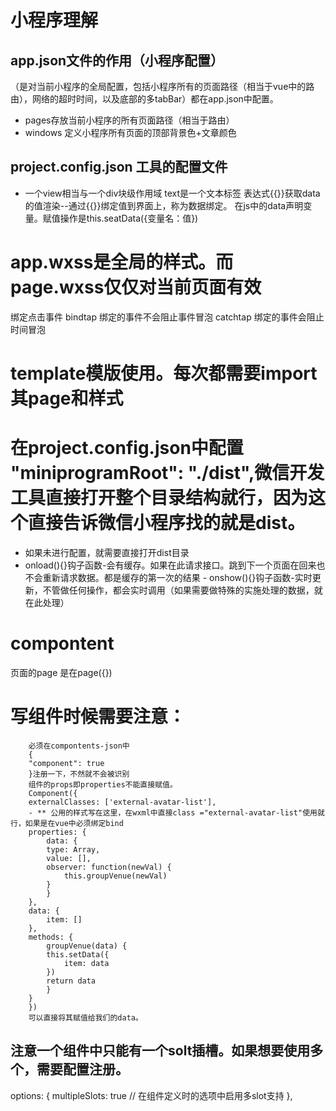 # 小程序理解

## app.json文件的作用（小程序配置）
   （是对当前小程序的全局配置，包括小程序所有的页面路径（相当于vue中的路由），网络的超时时间，以及底部的多tabBar）都在app.json中配置。
- pages存放当前小程序的所有页面路径（相当于路由）
- windows 定义小程序所有页面的顶部背景色+文章颜色

## project.config.json 工具的配置文件

- 一个view相当与一个div块级作用域
text是一个文本标签
表达式{{}}获取data的值渲染--通过{{}}绑定值到界面上，称为数据绑定。
在js中的data声明变量。赋值操作是this.seatData({变量名：值})
# app.wxss是全局的样式。而page.wxss仅仅对当前页面有效
绑定点击事件
bindtap  绑定的事件不会阻止事件冒泡
catchtap 绑定的事件会阻止时间冒泡

# template模版使用。每次都需要import其page和样式
# 在project.config.json中配置 "miniprogramRoot": "./dist",微信开发工具直接打开整个目录结构就行，因为这个直接告诉微信小程序找的就是dist。
  - 如果未进行配置，就需要直接打开dist目录
   - onload(){}钩子函数-会有缓存。如果在此请求接口。跳到下一个页面在回来也不会重新请求数据。都是缓存的第一次的结果
    - onshow(){}钩子函数-实时更新，不管做任何操作，都会实时调用（如果需要做特殊的实施处理的数据，就在此处理）
# compontent 
页面的page 是在page({})
# 写组件时候需要注意：
```
    必须在compontents-json中
    {
    "component": true
    }注册一下，不然就不会被识别
    组件的props即properties不能直接赋值。
    Component({
    externalClasses: ['external-avatar-list'],
    - ** 公用的样式写在这里，在wxml中直接class ="external-avatar-list"使用就行，如果是在vue中必须绑定bind
    properties: {
        data: {
        type: Array,
        value: [],
        observer: function(newVal) {
            this.groupVenue(newVal)
        }
        }
    },
    data: {
        item: []
    },
    methods: {
        groupVenue(data) {
        this.setData({
            item: data
        })
        return data
        }
    }
    })
    可以直接将其赋值给我们的data。
```
## 注意一个组件中只能有一个solt插槽。如果想要使用多个，需要配置注册。
 options: {
    multipleSlots: true // 在组件定义时的选项中启用多slot支持
  },